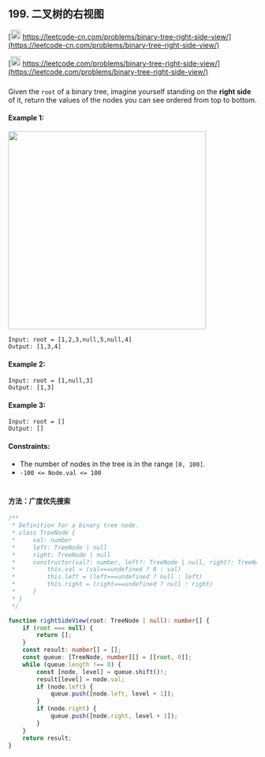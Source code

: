 ## 199. 二叉树的右视图

[<img src="https://static.leetcode-cn.com/cn-mono-assets/production/assets/logo-dark-cn.c42314a8.svg" height="20" /> https://leetcode-cn.com/problems/binary-tree-right-side-view/](https://leetcode-cn.com/problems/binary-tree-right-side-view/)

[<img src="https://assets.leetcode.com/static_assets/public/webpack_bundles/images/logo-dark.e99485d9b.svg" height="20"/> https://leetcode.com/problems/binary-tree-right-side-view/](https://leetcode.com/problems/binary-tree-right-side-view/)

###

Given the `root` of a binary tree, imagine yourself standing on the **right side** of it, return the values of the nodes you can see ordered from top to bottom.

#### Example 1:

<img src="https://assets.leetcode.com/uploads/2021/02/14/tree.jpg" width="401" />

```
Input: root = [1,2,3,null,5,null,4]
Output: [1,3,4]
```

#### Example 2:

```
Input: root = [1,null,3]
Output: [1,3]
```

#### Example 3:

```
Input: root = []
Output: []
```

#### Constraints:

-   The number of nodes in the tree is in the range `[0, 100]`.
-   `-100 <= Node.val <= 100`

#

#### 方法：广度优先搜索

```ts
/**
 * Definition for a binary tree node.
 * class TreeNode {
 *     val: number
 *     left: TreeNode | null
 *     right: TreeNode | null
 *     constructor(val?: number, left?: TreeNode | null, right?: TreeNode | null) {
 *         this.val = (val===undefined ? 0 : val)
 *         this.left = (left===undefined ? null : left)
 *         this.right = (right===undefined ? null : right)
 *     }
 * }
 */

function rightSideView(root: TreeNode | null): number[] {
    if (root === null) {
        return [];
    }
    const result: number[] = [];
    const queue: [TreeNode, number][] = [[root, 0]];
    while (queue.length !== 0) {
        const [node, level] = queue.shift()!;
        result[level] = node.val;
        if (node.left) {
            queue.push([node.left, level + 1]);
        }
        if (node.right) {
            queue.push([node.right, level + 1]);
        }
    }
    return result;
}
```
